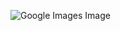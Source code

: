 ![Google Images Image](https://i.pcmag.com/imagery/reviews/03aizylUVApdyLAIku1AvRV-39.1605559903.fit_scale.size_1028x578.png)
